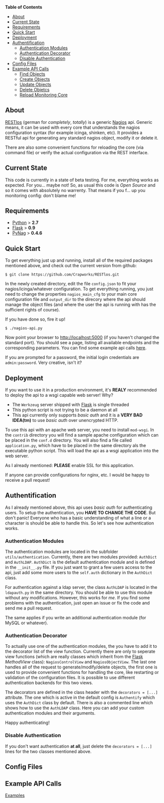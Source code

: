 **Table of Contents**

- [About](#about)
- [Current State](#current-state)
- [Requirements](#requirements)
- [Quick Start](#quick-start)
- [Deployment](#deployment)
- [Authentification](#authentification)
    - [Authentication Modules](#authentication-modules)
    - [Authentication Decorator](#authentication-decorator)
    - [Disable Authentication](#disable-authentication)
- [Config Files](#config-files)
- [Example API Calls](https://github.com/Crapworks/RESTlos/wiki/Examples)
    - [Find Objects](https://github.com/Crapworks/RESTlos/wiki/Examples#find-objects)
    - [Create Objects](https://github.com/Crapworks/RESTlos/wiki/Examples#create-objects)
    - [Update Objects](https://github.com/Crapworks/RESTlos/wiki/Examples#update-objects)
    - [Delete Objetcs](https://github.com/Crapworks/RESTlos/wiki/Examples#delete-objetcs)
    - [Reload Monitoring Core](https://github.com/Crapworks/RESTlos/wiki/Examples#reload-monitoring-core)

## About

[RESTlos] \(german for _completely_, _totally_\) is a generic [Nagios] api. Generic means, it can be used with every core that understands the nagios configuration syntax (for example icinga, shinken, etc). It provides a RESTful api for generating any standard nagios object, modify it or delete it. 

There are also some convenient functions for reloading the core (via command file) or verify the actual configuration via the REST interface.

## Current State

This code is currently in a state of beta testing. For me, everything works as expected. For you... maybe not! So, as usual this code is _Open Source_ and so it comes with absolutely no warrenty. 
That means if you f... up you monitoring config: don't blame me!

## Requirements

- [Python] > **2.7**
- [Flask] > **0.9**
- [PyNag] > **0.4.6**

## Quick Start

To get everything just up and running, install all of the required packages mentioned above, and check out the current version from github:

```
$ git clone https://github.com/Crapworks/RESTlos.git
```

In the newly created directory, edit the file `config.json` to fit your nagios/icinga/whatever configuration. To get everything running, you just need to change the properties `nagios_main_cfg` to your main core configuration file and `output_dir` to the direcory where the api should manage the object files (and where the user the api is running with has the sufficient rights of course).

If you have done so, fire it up!

```
$ ./nagios-api.py
```

Now point your browser to [http://localhost:5000](http://localhost:5000) (if you haven't changed the standard port). You should see a page, listing all available endpoints and the corresponding parameters. You can find some example api calls [here](https://github.com/Crapworks/RESTlos/wiki/Examples).

If you are prompted for a password, the initial login credentials are `admin:password`. Very creative, isn't it?

## Deployment

If you want to use it in a production environment, it's **REALY** recommended to deploy the api to a wsgi capable web server! Why?
- The `Werkzeug` server shipped with [Flask] is single threaded
- This python script is not trying to be a daemon at all
- This api currently only supports _basic auth_ and it is a **VERY BAD IDEA(tm)** to use _basic auth_ over unencrypted HTTP.

To use this api with an apache web server, you need to install `mod-wsgi`. In the `contrib` directory you will find a sample apache configuration which can be placed in the `conf.d` directory. You will also find a file called `application.py`, which have to be placed in the same directory als the executable python script. This will load the api as a wsgi application into the web server.

As I already mentioned: **PLEASE** enable SSL for this application.

If anyone can provide configurations for nginx, etc. I would be happy to receive a pull request!

## Authentification

As I already mentioned above, this api uses _basic auth_ for authenticating users. To setup the authentication, you **HAVE TO CHANGE THE CODE**. But don't panic! Everyone who has a basic understanding of what a line or a character is should be able to handle this. So let's see how authentication works.

### Authentication Modules

The authentication modules are located in the subfolder `utils/authentication`. Currently, there are two modules provided: `AuthDict` and `AuthLDAP`. `AuthDict` is the default authentication module and is defined in the `__init__.py` file. If you just want to grant a few users access to the api, just add some more users to the `self.auth` dictionary in the `AuthDict` class.

For authentication against a ldap server, the class `AuthLDAP` is located in the `ldapauth.py` in the same directory. You should be able to use this module without any modifications. However, this works for _me_. If you find some problems with the authentication, just open an issue or fix the code and send me a pull request.

The same applies if you write an additional authentication module (for MySQL or whatever).

### Authentication Decorator

To actually use one of the authentication modules, the you have to add it to the decorator list of the view function. Currently there are only to seperate view functions (which are really classes which inherit from the [Flask] _MethodView_ class): `NagiosControlView` and `NagiosObjectView`. The last one handles all of the request to generate/modify/delete objects, the first one is used to provide convenient functions for handling the core, like restarting or validation of the configuration files. It is possible to use different authentication backends for this two views.

The decorators are defined in the class header with the `decorators = [...]` attribute. The one which is active in the default config is `Authentify` which uses the `AuthDict` class by default. There is also a commented line which shows how to use the `AuthLDAP` class. Here you can add your custom authentication modules and their arguments.

Happy authenticating!

### Disable Authentication

If you don't want authentication **at all**, just delete the `decorators = [...]` lines for the two classes mentioned above.

## Config Files

## Example API Calls

[Examples](https://github.com/Crapworks/RESTlos/wiki/Examples)

[RESTlos]:https://github.com/Crapworks/RESTlos
[Nagios]:http://nagios.org
[Python]:http://python.org
[Flask]:http://flask.pocoo.org
[PyNag]:https://github.com/pynag/pynag
[Curl]:http://curl.haxx.se
